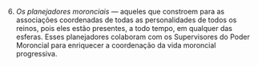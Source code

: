 ﻿6. *Os planejadores moronciais —* aqueles que constroem para as associações coordenadas de todas as personalidades de todos os reinos, pois eles estão presentes, a todo tempo, em qualquer das esferas. Esses planejadores colaboram com os Supervisores do Poder Moroncial para enriquecer a coordenação da vida moroncial progressiva.